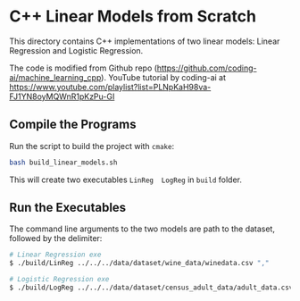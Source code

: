 # C++ Linear Models from Scratch

This directory contains C++ implementations of two linear models: Linear Regression and Logistic Regression.

The code is modified from Github repo (https://github.com/coding-ai/machine_learning_cpp).
YouTube tutorial by coding-ai at https://www.youtube.com/playlist?list=PLNpKaH98va-FJ1YN8oyMQWnR1pKzPu-GI

## Compile the Programs

Run the script to build the project with `cmake`:
```sh
bash build_linear_models.sh
```

This will create two executables `LinReg  LogReg` in `build` folder.

## Run the Executables

The command line arguments to the two models are path to the dataset, followed by the delimiter:
```sh
# Linear Regression exe
$ ./build/LinReg ../../../data/dataset/wine_data/winedata.csv ","

# Logistic Regression exe
$ ./build/LogReg ../../../data/dataset/census_adult_data/adult_data.csv ","
```
